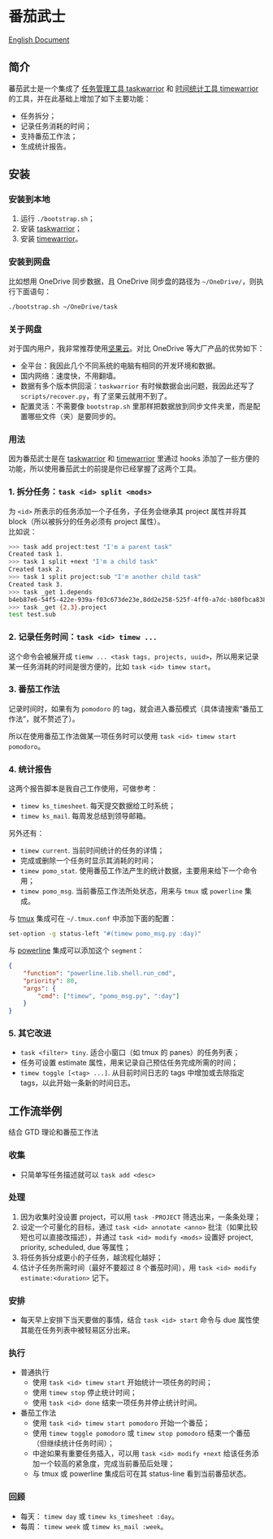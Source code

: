 # 番茄武士

[English Document](./readme.md)

## 简介

蕃茄武士是一个集成了 [任务管理工具 taskwarrior](https://taskwarrior.org/docs/) 和 [时间统计工具 timewarrior](https://taskwarrior.org/docs/timewarrior/) 的工具，并在此基础上增加了如下主要功能：

* 任务拆分；
* 记录任务消耗的时间；
* 支持番茄工作法；
* 生成统计报告。

## 安装

### 安装到本地

1. 运行 `./bootstrap.sh`；
2. 安装 [taskwarrior](https://taskwarrior.org/download/)；
3. 安装 [timewarrior](https://taskwarrior.org/docs/timewarrior/download.html)。

### 安装到网盘

比如想用 OneDrive 同步数据，且 OneDrive 同步盘的路径为 `~/OneDrive/`，则执行下面语句：

```bash
./bootstrap.sh ~/OneDrive/task
```

### 关于网盘

对于国内用户，我非常推荐使用[坚果云](https://www.jianguoyun.com)。对比 OneDrive 等大厂产品的优势如下：

* 全平台：我因此几个不同系统的电脑有相同的开发环境和数据。
* 国内网络：速度快，不用翻墙。
* 数据有多个版本供回滚：`taskwarrior` 有时候数据会出问题，我因此还写了 `scripts/recover.py`，有了坚果云就用不到了。
* 配置灵活：不需要像 `bootstrap.sh` 里那样把数据放到同步文件夹里，而是配置哪些文件（夹）是要同步的。

### 用法

因为番茄武士是在 [taskwarrior](https://taskwarrior.org/docs/) 和 [timewarrior](https://taskwarrior.org/docs/timewarrior/) 里通过 hooks 添加了一些方便的功能，所以使用番茄武士的前提是你已经掌握了这两个工具。

### 1. 拆分任务：`task <id> split <mods>`

为 `<id>` 所表示的任务添加一个子任务，子任务会继承其 project 属性并将其 block（所以被拆分的任务必须有 project 属性）。  
比如说：

```bash
>>> task add project:test "I'm a parent task"
Created task 1.
>>> task 1 split +next "I'm a child task"
Created task 2.
>>> task 1 split project:sub "I'm another child task"
Created task 3.
>>> task _get 1.depends
b4eb87e6-54f5-422e-939a-f03c673de23e,8dd2e258-525f-4ff0-a7dc-b80fbca8387c
>>> task _get {2,3}.project
test test.sub
```

### 2. 记录任务时间：`task <id> timew ...`

这个命令会被展开成 `tiemw ... <task tags, projects, uuid>`，所以用来记录某一任务消耗的时间是很方便的，比如 `task <id> timew start`。

### 3. 番茄工作法

记录时间时，如果有为 `pomodoro` 的 tag，就会进入番茄模式（具体请搜索“番茄工作法”，就不赘述了）。

所以在使用番茄工作法做某一项任务时可以使用 `task <id> timew start pomodoro`。

### 4. 统计报告

这两个报告脚本是我自己工作使用，可做参考：

* `timew ks_timesheet`. 每天提交数据给工时系统；
* `timew ks_mail`. 每周发总结到领导邮箱。

另外还有：

* `timew current`. 当前时间统计的任务的详情；
* 完成或删除一个任务时显示其消耗的时间；
* `timew pomo_stat`. 使用番茄工作法产生的统计数据，主要用来给下一个命令用；
* `timew pomo_msg`. 当前番茄工作法所处状态，用来与 `tmux` 或 `powerline` 集成。

与 [tmux](https://github.com/tmux/tmux) 集成可在 `~/.tmux.conf` 中添加下面的配置：

```bash
set-option -g status-left "#(timew pomo_msg.py :day)"
```

与 [powerline](https://github.com/powerline/powerline) 集成可以添加这个 `segment`：

```json
{
    "function": "powerline.lib.shell.run_cmd",
    "priority": 80,
    "args": {
        "cmd": ["timew", "pomo_msg.py", ":day"]
    }
}
```

### 5. 其它改进

* `task <filter> tiny`. 适合小窗口（如 tmux 的 panes）的任务列表；
* 任务可设置 estimate 属性，用来记录自己预估任务完成所需的时间；
* `timew toggle [<tag> ...]`. 从目前时间日志的 tags 中增加或去除指定 tags，以此开始一条新的时间日志。

## 工作流举例

结合 GTD 理论和番茄工作法

### 收集

* 只简单写任务描述就可以 `task add <desc>`

### 处理

1. 因为收集时没设置 project，可以用 `task -PROJECT` 筛选出来，一条条处理；
2. 设定一个可量化的目标，通过 `task <id> annotate <anno>` 批注（如果比较短也可以直接改描述），并通过 `task <id> modify <mods>` 设置好 project, priority, scheduled, due 等属性；
3. 将任务拆分成更小的子任务，越流程化越好；
4. 估计子任务所需时间（最好不要超过 8 个番茄时间），用 `task <id> modify estimate:<duration>` 记下。

### 安排

* 每天早上安排下当天要做的事情，结合 `task <id> start` 命令与 due 属性使其能在任务列表中被轻易区分出来。

### 执行

* 普通执行
    + 使用 `task <id> timew start` 开始统计一项任务的时间；
    + 使用 `timew stop` 停止统计时间；
    + 使用 `task <id> done` 结束一项任务并停止统计时间。
* 番茄工作法
    + 使用 `task <id> timew start pomodoro` 开始一个番茄；
    + 使用 `timew toggle pomodoro` 或 `timew stop pomodoro` 结束一个番茄 （但继续统计任务时间）；
    + 中途如果有重要任务插入，可以用 `task <id> modify +next` 给该任务添加一个较高的紧急度，完成当前番茄后处理；
    + 与 tmux 或 powerline 集成后可在其 status-line 看到当前番茄状态。

### 回顾

* 每天： `timew day` 或 `timew ks_timesheet :day`。
* 每周： `timew week` 或 `timew ks_mail :week`。

